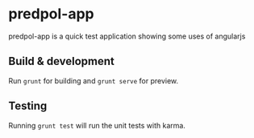 # predpol-app

predpol-app is a quick test application showing some uses of angularjs

## Build & development

Run `grunt` for building and `grunt serve` for preview.

## Testing

Running `grunt test` will run the unit tests with karma.
